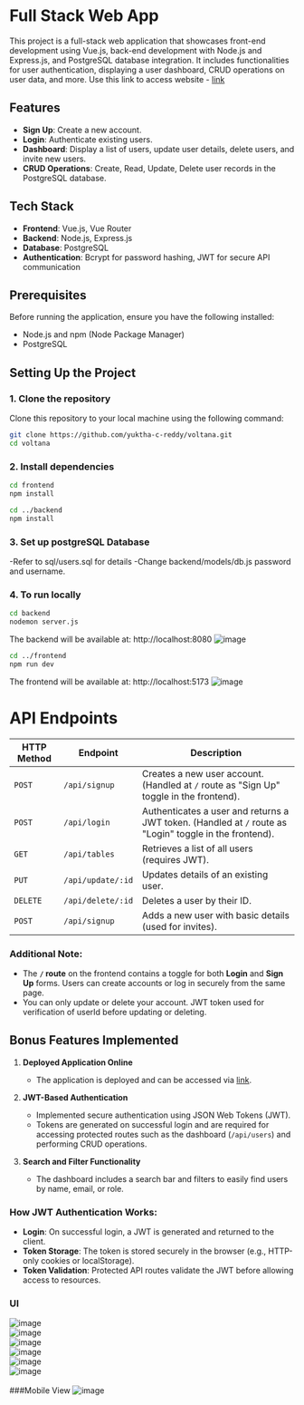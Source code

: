 # Full Stack Web App

This project is a full-stack web application that showcases front-end development using Vue.js, back-end development with Node.js and Express.js, and PostgreSQL database integration. It includes functionalities for user authentication, displaying a user dashboard, CRUD operations on user data, and more.
Use this link to access website - [link](https://voltana.vercel.app/)
## Features
- **Sign Up**: Create a new account.
- **Login**: Authenticate existing users.
- **Dashboard**: Display a list of users, update user details, delete users, and invite new users.
- **CRUD Operations**: Create, Read, Update, Delete user records in the PostgreSQL database.

## Tech Stack
- **Frontend**: Vue.js, Vue Router
- **Backend**: Node.js, Express.js
- **Database**: PostgreSQL
- **Authentication**: Bcrypt for password hashing, JWT for secure API communication

## Prerequisites
Before running the application, ensure you have the following installed:
- Node.js and npm (Node Package Manager)
- PostgreSQL

## Setting Up the Project

### 1. Clone the repository

Clone this repository to your local machine using the following command:

```bash
git clone https://github.com/yuktha-c-reddy/voltana.git
cd voltana
```

### 2. Install dependencies
```bash
cd frontend
npm install

cd ../backend
npm install

```
### 3. Set up postgreSQL Database 

-Refer to sql/users.sql for details 
-Change backend/models/db.js password and username.

### 4. To run locally 
```bash
cd backend
nodemon server.js
```
The backend will be available at:
http://localhost:8080
![image](https://github.com/user-attachments/assets/a01afdf5-db86-482e-834c-c7e5a8137c2d)


```bash
cd ../frontend
npm run dev

```
The frontend will be available at:
http://localhost:5173
![image](https://github.com/user-attachments/assets/4a1ed480-7d24-45fb-82a1-3b6b6a1c9872)



# API Endpoints

| **HTTP Method** | **Endpoint**         | **Description**                                        |
|------------------|----------------------|--------------------------------------------------------|
| `POST`          | `/api/signup`        | Creates a new user account. (Handled at `/` route as "Sign Up" toggle in the frontend). |
| `POST`          | `/api/login`         | Authenticates a user and returns a JWT token. (Handled at `/` route as "Login" toggle in the frontend). |
| `GET`           | `/api/tables`         | Retrieves a list of all users (requires JWT).          |
| `PUT`           | `/api/update/:id`     | Updates details of an existing user.                  |
| `DELETE`        | `/api/delete/:id`     | Deletes a user by their ID.                           |
| `POST`          | `/api/signup`         | Adds a new user with basic details (used for invites). |

### Additional Note:
- The **`/` route** on the frontend contains a toggle for both **Login** and **Sign Up** forms. Users can create accounts or log in securely from the same page.
- You can only update or delete your account. JWT token used for verification of userId before updating or deleting.

## Bonus Features Implemented

1. **Deployed Application Online**  
   - The application is deployed  and can be accessed via [link](https://voltana.vercel.app/).

2. **JWT-Based Authentication**  
   - Implemented secure authentication using JSON Web Tokens (JWT).  
   - Tokens are generated on successful login and are required for accessing protected routes such as the dashboard (`/api/users`) and performing CRUD operations.

3. **Search and Filter Functionality**  
   - The dashboard includes a search bar and filters to easily find users by name, email, or role.

### How JWT Authentication Works:
- **Login**: On successful login, a JWT is generated and returned to the client.
- **Token Storage**: The token is stored securely in the browser (e.g., HTTP-only cookies or localStorage).
- **Token Validation**: Protected API routes validate the JWT before allowing access to resources.

### UI 
![image](https://github.com/user-attachments/assets/0b691010-e51e-4c4d-a44d-51903b27bb88)
<br/>
![image](https://github.com/user-attachments/assets/c6acda3a-3eb4-48fc-a814-da0055418250)
<br/>
![image](https://github.com/user-attachments/assets/7ce033a1-05ad-4f2c-a823-7a46de73fea4)
<br/>
![image](https://github.com/user-attachments/assets/32cfb23a-2a96-4659-9812-3e67bff001b5)
<br/>
![image](https://github.com/user-attachments/assets/f476e534-92b3-4256-9de6-35d211a934d5)
<br/>
![image](https://github.com/user-attachments/assets/78a7cacc-06c4-4060-8c92-e4e89f79be7f)
<br/>
<br/>
###Mobile View
![image](https://github.com/user-attachments/assets/fbdf4adb-fee3-492e-b46c-5046d7f21a21)



